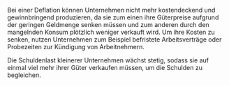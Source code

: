 Bei einer Deflation können Unternehmen nicht mehr kostendeckend und gewinnbringend produzieren, da sie zum einen ihre Güterpreise aufgrund der geringen Geldmenge senken müssen und zum anderen durch den mangelnden Konsum plötzlich weniger verkauft wird. Um ihre Kosten zu senken, nutzen Unternehmen zum Beispiel befristete Arbeitsverträge oder Probezeiten zur Kündigung von Arbeitnehmern.

Die Schuldenlast kleinerer Unternehmen wächst stetig, sodass sie auf einmal viel mehr ihrer Güter verkaufen müssen, um die Schulden zu begleichen. 